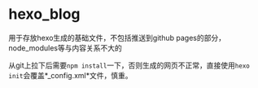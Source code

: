 hexo_blog
=========

用于存放hexo生成的基础文件，不包括推送到github pages的部分，node_modules等与内容关系不大的

从git上拉下后需要`npm install`一下，否则生成的网页不正常，直接使用`hexo init`会覆盖*_config.xml*文件，慎重。
